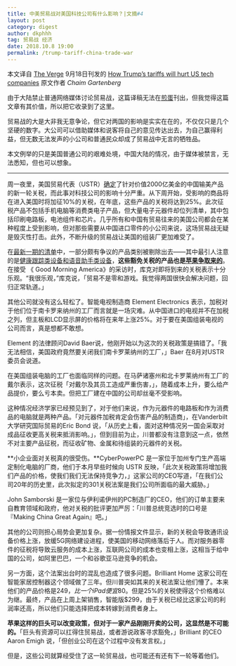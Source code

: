 ```yaml
---
title: 中美贸易战对美国科技公司有什么影响？|文摘#4
layout: post
category: digest
author: dkphhh
tag: 贸易战 经济
date: 2018.10.8 19:00
permalink: /trump-tariff-china-trade-war
---
```


本文译自 [The Verge](https://www.theverge.com/) 9月18日刊发的 [How Trump’s tariffs will hurt US tech companies](https://www.theverge.com/2018/9/18/17873440/trump-tariff-china-tech-apple-trade-war) 原文作者 *Chaim Gartenberg*

由于大陆禁止普通网络媒体讨论贸易战，这篇译稿无法在[煎蛋](http://jandan.net/)刊出，但我觉得这篇文章有其价值，所以把它收录到了这里。

贸易战的大是大非我无意争论，但它对两国的影响是实实在在的，不仅仅只是几个坚硬的数字。大公司可以借助媒体和说客将自己的意见传达出去，为自己赢得利益，但无数无法发声的小公司和普通民众却成了贸易战中无言的牺牲品。

本文例举的只是美国普通公司的艰难处境，中国大陆的情况，由于媒体被禁言，无法悉知，但也可以想象。

---

周一夜里，美国贸易代表（USTR）[确定](https://ustr.gov/about-us/policy-offices/press-office/press-releases/2018/september/ustr-finalizes-tariffs-200)了针对价值2000亿美金的中国输美产品的新一轮关税，而此事对科技公司的影响十分严重。从下周开始，受影响的商品将在进入美国时将加征10%的关税，在年底，这些产品的关税将达到25%。此次征税产品不包括手机电脑等消费类电子产品，但大量电子元器件却位列清单，其中包括印刷电路板，电池组件和芯片。几乎所有和中国有贸易往来的美国公司都会在某种程度上受到影响，但对那些需要从中国进口零件的小公司来说，这场贸易战无疑是毁灭性打击。此外，不断升级的贸易战让美国的组装厂更加难受了。

在[最新一期的清单](https://ustr.gov/sites/default/files/enforcement/301Investigations/Tariff%20List_09.17.18.pdf)中，一部分颇有争议的产品类别被剔除出去——其中最引人注意的是[健康跟踪类设备和语音助手类设备](https://www.theverge.com/2018/9/17/17870920/trump-tariff-fitness-trackers-apple-watch-voice-assistants-fitbit-homepod)，**这些豁免关税的产品也是[苹果争取来的](https://cdn.vox-cdn.com/uploads/chorus_asset/file/12868247/P_Apple_Inc_Section_301_List_3_Comments.pdf)**。在接受 《 Good Morning America》的采访时，库克对即将到来的关税表示十分乐观。“我很乐观，”库克说，「贸易不是零和游戏。我觉得两国很快会解决问题，回归正常轨道。」

其他公司就没有这么轻松了。智能电视制造商 Element Electronics 表示，加税对于他们位于南卡罗来纳州的工厂而言就是一场灾难。从中国进口的电视并不在加税之列，但主板和LCD显示屏的价格将在来年上涨25%。对于要在美国组装电视的公司而言，真是想都不敢想。

Element 的法律顾问David Baer说，他刚开始以为这次的关税政策是搞错了。「我无法相信，美国政府竟然要关闭我们南卡罗莱纳州的工厂，」Baer 在8月对USTR委员会说道。

在美国组装电脑的工厂也面临同样的问题。在马萨诸塞州和北卡罗莱纳州有工厂的戴尔表示，这次征税「对戴尔及其员工造成严重伤害，」，随着成本上升，要么给产品提价，要么亏本卖。但把工厂建在中国的公司却丝毫不受影响。

这种情况经济学家已经预见到了，对于他们来说，作为元器件的电路板和作为消费品的电脑就是两种产品。「对元器件加税肯定会伤害产品的制造商」，在Vanderbilt 大学研究国际贸易的Eric Bond 说，「从历史上看，面对这种情况另一国会采取对成品征收更高关税来抵消影响。」，但到目前为止，川普都没有注意到这一点，依然不对主要产品征税，而征收矿物、金属和待组装的元器件的关税。

**小企业面对关税真的很受伤。**CyberPowerPC 是一家位于加州专门生产高端定制化电脑的厂商，他们于本月早些时候向 USTR 反映，「此次关税政策将增加我们产品的价格，使我们我们无法保持竞争力，」这家公司的CEO写道，「在我们公司20年的历史里，此次拟定的301关税法案是我们公司所面临的最大威胁。」

John Samborski 是一家位与伊利诺伊州的PC制造厂的CEO，他们的订单主要来自教育领域和政府，他对关税的批评更加严厉：「川普总统竞选时的口号是『Making China Great Again』吧。」

其他的公司则担心局势会更加复杂。据一份情报文件显示，新的关税会导致通讯设备价格上涨，放缓5G网络建设进程，使美国的移动网络落后于人。而对服务器零件的征税将导致云服务的成本上涨，互联网公司的成本也变相上涨，这相当于给中国的公司，如阿里巴巴，一个和谷歌亚马逊竞争的机会。

另一方面，这个法案出台时的混乱也造成了很多问题。Brilliant Home 这家公司在智能家居控制器这个领域做了三年。但川普突如其来的关税法案让他们懵了。本来他们的产品价格是$249，比一个iPad 便宜$80。但是25%的关税使得这个价格难以为继。最终，产品在上周上架销售，智能版$299，由于关税已经比这家公司的利润率还高，所以他们只能选择把成本转嫁到消费者身上。

**苹果这样的巨头可以改变政策，但对于一家产品刚刚开卖的公司，这显然是不可能的。**「巨头有资源可以扛得住贸易战，或者游说政客寻求豁免，」Brilliant 的CEO Aaron Emigh 说，「但创业公司在这个过程中没有发言权。」

但是，这些公司就算经受住了这一轮贸易战，也可能还有还有下一轮等着他们。
